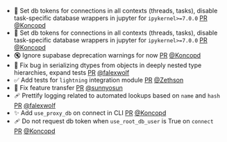 - 🐛 Set db tokens for connections in all contexts (threads, tasks), disable task-specific database wrappers in jupyter for `ipykernel>=7.0.0` [PR](https://github.com/laminlabs/lamindb/pull/3165) [@Koncopd](https://github.com/Koncopd)
- 🐛 Set db tokens for connections in all contexts (threads, tasks), disable task-specific database wrappers in jupyter for `ipykernel>=7.0.0` [PR](https://github.com/laminlabs/lamindb-setup/pull/1166) [@Koncopd](https://github.com/Koncopd)
- 🔇 Ignore supabase deprecation warnings for now [PR](https://github.com/laminlabs/lamindb-setup/pull/1168) [@Koncopd](https://github.com/Koncopd)
- 🐛 Fix bug in serializing dtypes from objects in deeply nested type hierarchies, expand tests [PR](https://github.com/laminlabs/lamindb/pull/3169) [@falexwolf](https://github.com/falexwolf)
- ✅ Add tests for `lightning` integration module [PR](https://github.com/laminlabs/lamindb/pull/3159) [@Zethson](https://github.com/Zethson)
- 🐛 Fix feature transfer [PR](https://github.com/laminlabs/lamindb/pull/3168) [@sunnyosun](https://github.com/sunnyosun)
- 🩹 Prettify logging related to automated lookups based on `name` and `hash` [PR](https://github.com/laminlabs/lamindb/pull/3167) [@falexwolf](https://github.com/falexwolf)
- ✨ Add `use_proxy_db` on connect in CLI [PR](https://github.com/laminlabs/lamin-cli/pull/162) [@Koncopd](https://github.com/Koncopd)
- 🩹 Do not request db token when `use_root_db_user` is True on `connect` [PR](https://github.com/laminlabs/lamindb-setup/pull/1165) [@Koncopd](https://github.com/Koncopd)

